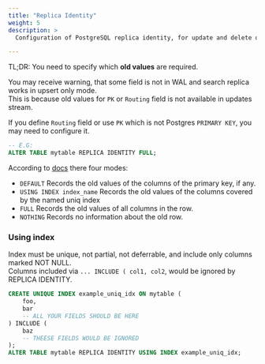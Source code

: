 ```yaml
---
title: "Replica Identity"
weight: 5
description: >
  Configuration of PostgreSQL replica identity, for update and delete operations.

---
```

TL;DR: You need to specify which **old values** are required.

You may receive warning, that some field is not in WAL and search replica works in upsert only mode.  
This is because old values for `PK` or `Routing` field is not available in updates stream.

If you define `Routing` field or use `PK` which is not Postgres `PRIMARY KEY`, you may need to configure it.
```sql
-- E.G:
ALTER TABLE mytable REPLICA IDENTITY FULL;
```

According to [docs](https://www.postgresql.org/docs/current/sql-altertable.html#SQL-ALTERTABLE-REPLICA-IDENTITY) there four modes:
* `DEFAULT`  Records the old values of the columns of the primary key, if any.
* `USING INDEX index_name`  Records the old values of the columns covered by the named uniq index
* `FULL`  Records the old values of all columns in the row.
* `NOTHING`  Records no information about the old row. 


### Using index

Index must be unique, not partial, not deferrable, and include only columns marked NOT NULL.   
Columns included via `... INCLUDE ( col1, col2`, would be ignored by REPLICA IDENTITY.

```sql
CREATE UNIQUE INDEX example_uniq_idx ON mytable (
    foo,
    bar
    -- ALL YOUR FIELDS SHOULD BE HERE
) INCLUDE (
    baz
    -- THEESE FIELDS WOULD BE IGNORED
);
ALTER TABLE mytable REPLICA IDENTITY USING INDEX example_uniq_idx;
```
